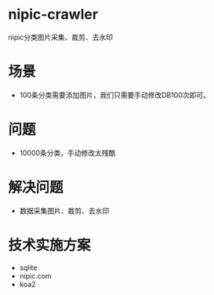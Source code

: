 # nipic-crawler

nipic分类图片采集、裁剪、去水印

# 场景

* 100条分类需要添加图片，我们只需要手动修改DB100次即可。

# 问题

* 10000条分类，手动修改太残酷

# 解决问题

* 数据采集图片、裁剪、去水印

# 技术实施方案
* sqlite
* nipic.com
* koa2